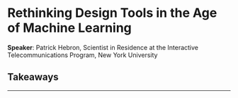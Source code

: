 # Rethinking Design Tools in the Age of Machine Learning

__Speaker__: Patrick Hebron, Scientist in Residence at the Interactive Telecommunications Program, New York University

## Takeaways

---